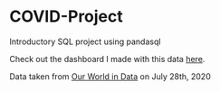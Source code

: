 # COVID-Project
Introductory SQL project using pandasql

Check out the dashboard I made with this data [here](https://public.tableau.com/views/GlobalCovidNumbers-Jul282021/Dashboard1?:language=en-US&publish=yes&:display_count=n&:origin=viz_share_link).

Data taken from [Our World in Data](https://ourworldindata.org/explorers/coronavirus-data-explorer?zoomToSelection=true&time=2020-03-01..latest&pickerSort=asc&pickerMetric=location&Metric=Confirmed+cases&Interval=7-day+rolling+average&Relative+to+Population=true&Align+outbreaks=false&country=USA~GBR~CAN~DEU~ITA~IND) on July 28th, 2020
